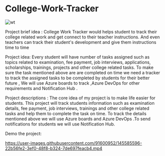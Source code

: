 # College-Work-Tracker

![wt](https://user-images.githubusercontent.com/91600952/145219290-533a3d7a-2502-48d9-82d8-f05b6ffd9013.jpg)


Project brief idea : College Work Tracker would helps student to track their college related work and get connect to their teacher instructions. And even teachers can track their student's development and give them instructions time to time  


Project idea: Every student will have number of tasks assigned such as topics related to examination, fee payment, job interviews, applications, scholarships, trainings, projects and other college related tasks. To make sure the task mentioned above are are completed on time we need a tracker to track the assigned tasks to be completed by students for their better future , We will use Azure boards to track ,Azure DevOps for other requirements and Notification Hub .


Project descriptions :  The core idea of my project is to make life easier for students. This project will track students information such as examination details, fee payment, job interviews, trainings and other college related tasks and help them to complete the task on time. To track the details mentioned above we will use Azure boards and Azure DevOps .To send notifications for students we will use Notification Hub.

Demo the project:

https://user-images.githubusercontent.com/91600952/145585596-22b56fe2-3ef0-48f8-b324-7de697feacb4.mp4


